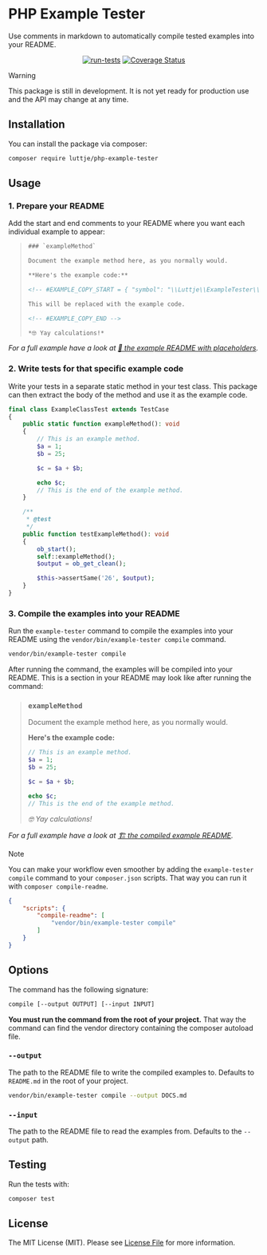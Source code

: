 # PHP Example Tester

Use comments in markdown to automatically compile tested examples into your README.

<div align="center">

[![run-tests](https://github.com/luttje/php-example-tester/actions/workflows/run-tests.yml/badge.svg)](https://github.com/luttje/php-example-tester/actions/workflows/run-tests.yml)
[![Coverage Status](https://coveralls.io/repos/github/luttje/php-example-tester/badge.svg?branch=main)](https://coveralls.io/github/luttje/php-example-tester?branch=main)

</div>

> [!Warning]
> This package is still in development. It is not yet ready for production use and the API may change at any time.

## Installation

You can install the package via composer:

```bash
composer require luttje/php-example-tester
```

## Usage

### 1. Prepare your README

Add the start and end comments to your README where you want each individual example to appear:

> ````html
> ### `exampleMethod`
>
> Document the example method here, as you normally would.
>
> **Here's the example code:**
>
> <!-- #EXAMPLE_COPY_START = { "symbol": "\\Luttje\\ExampleTester\\Tests\\Fixtures\\ExampleClassTest::exampleMethod" } -->
>
> This will be replaced with the example code.
>
> <!-- #EXAMPLE_COPY_END -->
>
> *🤓 Yay calculations!*
> ````

*For a full example have a look at [👀 the example README with placeholders](tests/Fixtures/ExampleClassTest.README.md).*

### 2. Write tests for that specific example code

Write your tests in a separate static method in your test class. This package
can then extract the body of the method and use it as the example code.

<!-- #EXAMPLE_COPY_START = { "symbol": "\\Luttje\\ExampleTester\\Tests\\Fixtures\\ExampleClassTest", "short": false } -->

```php
final class ExampleClassTest extends TestCase
{
    public static function exampleMethod(): void
    {
        // This is an example method.
        $a = 1;
        $b = 25;

        $c = $a + $b;

        echo $c;
        // This is the end of the example method.
    }

    /**
     * @test
     */
    public function testExampleMethod(): void
    {
        ob_start();
        self::exampleMethod();
        $output = ob_get_clean();

        $this->assertSame('26', $output);
    }
}
```

<!-- #EXAMPLE_COPY_END -->

### 3. Compile the examples into your README

Run the `example-tester` command to compile the examples into your README using
the `vendor/bin/example-tester compile` command.

```bash
vendor/bin/example-tester compile
```

After running the command, the examples will be compiled into your README. This is a section in your README may look like after running the command:

> ### `exampleMethod`
>
> Document the example method here, as you normally would.
>
> **Here's the example code:**
>
> <!-- #EXAMPLE_COPY_START = { "symbol": "\\Luttje\\ExampleTester\\Tests\\Fixtures\\ExampleClassTest::exampleMethod" } -->
>
> ```php
> // This is an example method.
> $a = 1;
> $b = 25;
> 
> $c = $a + $b;
>
> echo $c;
> // This is the end of the example method.
> ```
>
> <!-- #EXAMPLE_COPY_END -->
>
> *🤓 Yay calculations!*

*For a full example have a look at [🏗 the compiled example README](tests/Fixtures/ExampleClassTest.README.expected.md).*

> [!Note]
> You can make your workflow even smoother by adding the `example-tester compile`
> command to your `composer.json` scripts. That way you can run it with
> `composer compile-readme`.

```json
{
    "scripts": {
        "compile-readme": [
            "vendor/bin/example-tester compile"
        ]
    }
}
```

## Options

The command has the following signature:

```bash
compile [--output OUTPUT] [--input INPUT]
```

**You must run the command from the root of your project.** That way the command
can find the vendor directory containing the composer autoload file.

### `--output`

The path to the README file to write the compiled examples to. Defaults to `README.md` in the root of your project.

```bash
vendor/bin/example-tester compile --output DOCS.md
```

### `--input`

The path to the README file to read the examples from. Defaults to the `--output` path.

## Testing

Run the tests with:

```bash
composer test
```

## License

The MIT License (MIT). Please see [License File](LICENSE.md) for more information.
